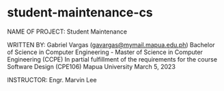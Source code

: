 # student-maintenance-cs
NAME OF PROJECT: Student Maintenance

WRITTEN BY: 
Gabriel Vargas (gavargas@mymail.mapua.edu.ph)
Bachelor of Science in Computer Engineering - Master of Science in Computer Engineering (CCPE)
In partial fulfillment of the requirements for the course Software Design (CPE106)
Mapua University
March 5, 2023

INSTRUCTOR: Engr. Marvin Lee
